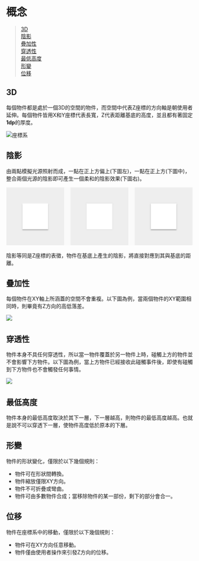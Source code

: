 # 概念

> [3D](#3D)  
> [陰影](#陰影)  
> [疊加性](#疊加性)  
> [穿透性](#穿透性)  
> [最低高度](#最低高度)  
> [形變](#形變)  
> [位移](#位移)

## 3D  
每個物件都是處於一個3D的空間的物件，而空間中代表Z座標的方向軸是朝使用者延伸。每個物件皆用X和Y座標代表長寬，Z代表距離基底的高度，並且都有著固定**1dp**的厚度。

![座標系](https://material-design.storage.googleapis.com/publish/material_v_4/material_ext_publish/0Bx4BSt6jniD7UXpQYWltVjNPWXc/whatismaterial_environment_3d.png)

## 陰影  
由兩點模擬光源照射而成，一點在正上方偏上(下圖左)，一點在正上方(下圖中)，整合兩個光源的陰影即可產生一個柔和的陰影效果(下圖右)。

![](../../assets/concept_shadow.png)

陰影等同是Z座標的表徵，物件在基底上產生的陰影，將直接對應到其與基底的距離。

## 疊加性  
每個物件在XY軸上所涵蓋的空間不會重複。以下圖為例，當兩個物件的XY範圍相同時，則畢竟有Z方向的高低落差。

![](https://material-design.storage.googleapis.com/publish/material_v_4/material_ext_publish/0Bx4BSt6jniD7aVhXV0EtZ29OSU0/whatismaterial_properties_physical5.png)

## 穿透性  
物件本身不具任何穿透性，所以當一物件覆蓋於另一物件上時，碰觸上方的物件並不會影響下方物件。以下圖為例，當上方物件已經接收此碰觸事件後，即使有碰觸到下方物件也不會觸發任何事情。

![](https://material-design.storage.googleapis.com/publish/material_v_4/material_ext_publish/0Bx4BSt6jniD7bDZac2JGV2RUNk0/whatismaterial_properties_physical3.png)

## 最低高度  
物件本身的最低高度取決於其下一層，下一層越高，則物件的最低高度越高。也就是說不可以穿透下一層，使物件高度低於原本的下層。

## 形變  
物件的形狀變化，僅限於以下幾個規則：
* 物件可在形狀間轉換。
* 物件縮放僅限XY方向。
* 物件不可折疊或彎曲。
* 物件可由多數物件合成；當移除物件的某一部份，剩下的部分會合一。

## 位移  
物件在座標系中的移動，僅限於以下幾個規則：
* 物件可在XY方向任意移動。
* 物件僅由使用者操作來引發Z方向的位移。
